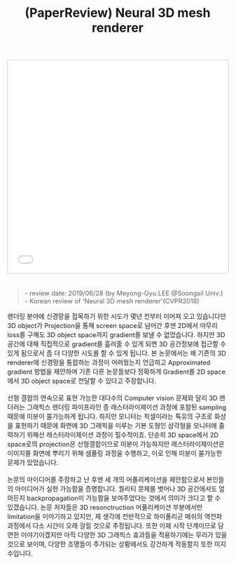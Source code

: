 ﻿---
title: "(PaperReview) Neural 3D mesh renderer"
tags: 
  - Deep Learning
  - Computer Graphics
  - Computer Vision
  - Differentiable Renderer
  - 3D Rendering
  - 3D Reconstruction
  - DeepDream
categories:
  - PaperReview
toc: false
author_profile: false
comments: 
  provider: "disqus"
  disqus:
    shortname: "https-brstar96-github-io"
use_math: true
header:
  teaser: /assets/Images/paper-reviewneural-3d-mesh-renderer-1-638.jpg
---
<center>
<iframe src="//www.slideshare.net/slideshow/embed_code/key/20WjPN1QXx1dst" width="595" height="485" frameborder="0" marginwidth="0" marginheight="0" scrolling="no" style="border:1px solid #CCC; border-width:1px; margin-bottom:5px; max-width: 100%;" allowfullscreen> </iframe>
</center><br>

<Blockquote><span style="font-size:11pt">- review date: 2019/06/28 (by Meyong-Gyu.LEE @Soongsil Univ.)<br>- Korean review of 'Neural 3D mesh renderer'(CVPR2018)</span></Blockquote>

<span style="font-size:11pt">
렌더링 분야에 신경망을 접목하기 위한 시도가 몇년 전부터 이어져 오고 있습니다만 3D object가 Projection을 통해 screen space로 넘어간 후엔 2D에서 아무리 loss를 구해도 3D object space까지 gradient를 보낼 수 없었습니다. 하지만 3D 공간에 대해 직접적으로 gradient를 흘려줄 수 있게 되면 3D 공간정보에 접근할 수 있게 됨으로서 좀 더 다양한 시도를 할 수 있게 됩니다. 본 논문에서는 왜 기존의 3D renderer에 신경망을 통합하는 과정이 어려웠는지 언급하고 Approximated gradient 방법을 제안하여 기존 다른 논문들보다 정확하게 Gradient를 2D space에서 3D object space로 전달할 수 있다고 주장합니다. <br><br>
선형 결합의 연속으로 표현 가능한 대다수의 Computer vision 문제와 달리 3D 렌더러는 그래픽스 렌더링 파이프라인 중 래스터라이제이션 과정에 포함된 sampling 때문에 미분이 불가능하게 됩니다. 하지만 모니터는 픽셀이라는 특유의 구조로 화상을 표현하기 때문에 화면에 3D 그래픽을 이루는 기본 도형인 삼각형을 모니터에 출력하기 위해선 래스터라이제이션 과정이 필수적이죠. 단순히 3D space에서 2D space로의 projection은 선형결합이므로 미분이 가능하지만 래스터라이제이션은 이미지를 화면에 뿌리기 위해 샘플링 과정을 수행하고, 이로 인해 미분이 불가능한 문제가 있었습니다. <br><br>
논문의 아이디어를 주장하고 난 후엔 세 개의 어플리케이션을 제안함으로서 본인들의 아이디어가 실현 가능함을 증명합니다. 퀄리티 문제를 벗어나 3D 공간에서도 얼마든지 backpropagation이 가능함을 보여주었다는 것에서 의미가 크다고 할 수 있겠습니다. 논문 저자들은 3D resonctruction 어플리케이션 부분에서만 limitation을 이야기하고 있지만, 제 생각에 전반적으로 하이폴리곤 메쉬의 역전파 과정에서 다소 시간이 오래 걸릴 것으로 추정됩니다. 또한 이제 시작 단계이므로 당연한 이야기이겠지만 아직 다양한 3D 그래픽스 효과들을 적용하기에는 무리가 있을 것으로 보이며, 다양한 조명들이 추가되는 상황에서도 강건하게 작동할지 또한 미지수입니다. <br> 
</span>